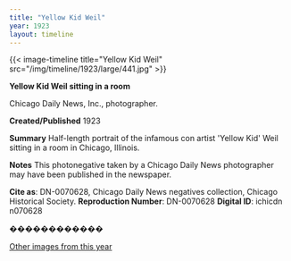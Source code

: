 ```yaml
---
title: "Yellow Kid Weil"
year: 1923
layout: timeline
---
```


{{< image-timeline title="Yellow Kid Weil" src="/img/timeline/1923/large/441.jpg" >}}


__**Yellow Kid Weil sitting in a room**__

Chicago Daily News, Inc., photographer.

**Created/Published**
1923

**Summary**
Half-length portrait of the infamous con artist 'Yellow Kid' Weil sitting in a room in Chicago, Illinois.

**Notes**
This photonegative taken by a Chicago Daily News photographer may have been published in the newspaper.

__Cite as__: DN-0070628, Chicago Daily News negatives collection, Chicago Historical Society.
__Reproduction Number__: DN-0070628
__Digital ID__: ichicdn n070628

������������

[Other images from this year](/historical/timeline/1923)